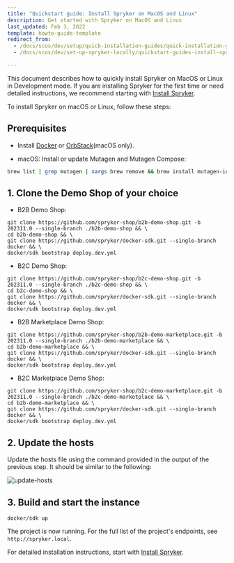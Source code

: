 ```yaml
---
title: "Quickstart guide: Install Spryker on MacOS and Linux"
description: Get started with Spryker on MacOS and Linux
last_updated: Feb 3, 2022
template: howto-guide-template
redirect_from:
  - /docs/scos/dev/setup/quick-installation-guides/quick-installation-guide-macos-and-linux.html
  - /docs/scos/dev/set-up-spryker-locally/quickstart-guides-install-spryker/quickstart-guide-install-spryker-on-macos-and-linux.html

---
```


This document describes how to quickly install Spryker on MacOS or Linux in Development mode. If you are installing Spryker for the first time or need detailed instructions, we recommend starting with [Install Spryker](/docs/dg/dev/set-up-spryker-locally/install-spryker/install-spryker.html).

To install Spryker on macOS or Linux, follow these steps:

## Prerequisites

* Install [Docker](https://www.docker.com/) or [OrbStack](https://orbstack.dev/)(macOS only).

* macOS: Install or update Mutagen and Mutagen Compose:

```bash
brew list | grep mutagen | xargs brew remove && brew install mutagen-io/mutagen/mutagen mutagen-io/mutagen/mutagen-compose && mutagen daemon stop && mutagen daemon start
```


## 1. Clone the Demo Shop of your choice

- B2B Demo Shop:

```shell
git clone https://github.com/spryker-shop/b2b-demo-shop.git -b 202311.0 --single-branch ./b2b-demo-shop && \
cd b2b-demo-shop && \
git clone https://github.com/spryker/docker-sdk.git --single-branch docker && \
docker/sdk bootstrap deploy.dev.yml
```

- B2C Demo Shop:

```shell
git clone https://github.com/spryker-shop/b2c-demo-shop.git -b 202311.0 --single-branch ./b2c-demo-shop && \
cd b2c-demo-shop && \
git clone https://github.com/spryker/docker-sdk.git --single-branch docker && \
docker/sdk bootstrap deploy.dev.yml
```

- B2B Marketplace Demo Shop:

```shell
git clone https://github.com/spryker-shop/b2b-demo-marketplace.git -b 202311.0 --single-branch ./b2b-demo-marketplace && \
cd b2b-demo-marketplace && \
git clone https://github.com/spryker/docker-sdk.git --single-branch docker && \
docker/sdk bootstrap deploy.dev.yml
```

- B2C Marketplace Demo Shop:

```shell
git clone https://github.com/spryker-shop/b2c-demo-marketplace.git -b 202311.0 --single-branch ./b2c-demo-marketplace && \
cd b2b-demo-marketplace && \
git clone https://github.com/spryker/docker-sdk.git --single-branch docker && \
docker/sdk bootstrap deploy.dev.yml
```

## 2. Update the hosts

Update the hosts file using the command provided in the output of the previous step. It should be similar to the following:

![update-hosts](https://spryker.s3.eu-central-1.amazonaws.com/docs/scos/dev/setup/quickstart-guides-install-spryker/quickstart-guide-install-spryker-on-macos-and-linux/update-hosts.png)

## 3. Build and start the instance

```shell
docker/sdk up
```

The project is now running. For the full list of the project's endpoints, see `http://spryker.local`.


For detailed installation instructions, start with [Install Spryker](/docs/dg/dev/set-up-spryker-locally/install-spryker/install-spryker.html).
